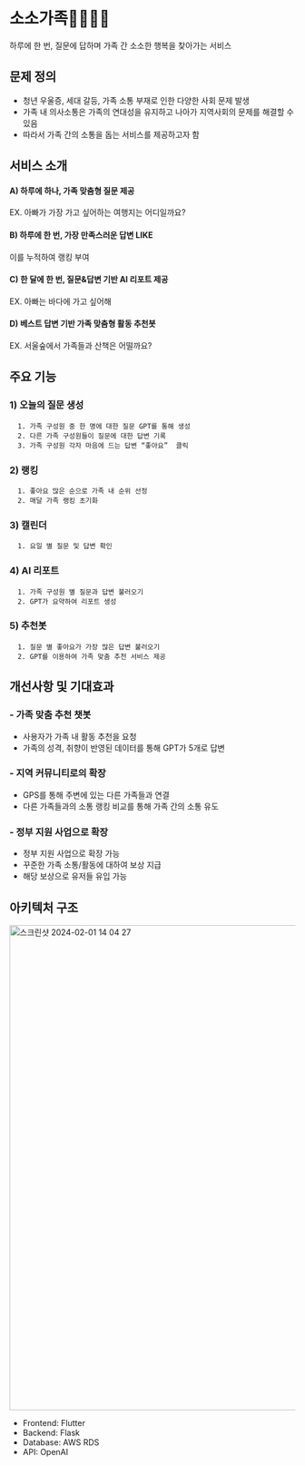 # 소소가족👨‍👩‍👧‍👦
하루에 한 번, 질문에 답하며 가족 간 소소한 행복을 찾아가는 서비스

## 문제 정의
- 청년 우울증, 세대 갈등, 가족 소통 부재로 인한  다양한 사회 문제 발생
- 가족 내 의사소통은 가족의 연대성을 유지하고 나아가 지역사회의 문제를 해결할 수 있음
- 따라서 가족 간의 소통을 돕는 서비스를 제공하고자 함

## 서비스 소개
#### A) 하루에 하나, 가족 맞춤형 질문 제공
  EX. 아빠가 가장 가고 싶어하는 여행지는 어디일까요?
#### B) 하루에 한 번, 가장 만족스러운 답변 LIKE
  이를 누적하여 랭킹 부여
#### C) 한 달에 한 번, 질문&답변 기반 AI 리포트 제공
  EX. 아빠는 바다에 가고 싶어해 
#### D) 베스트 답변 기반 가족 맞춤형 활동 추천봇
  EX. 서울숲에서 가족들과 산책은 어떨까요?


## 주요 기능
### 1) 오늘의 질문 생성
      1. 가족 구성원 중 한 명에 대한 질문 GPT를 통해 생성
      2. 다른 가족 구성원들이 질문에 대한 답변 기록
      3. 가족 구성원 각자 마음에 드는 답변 “좋아요”  클릭 
### 2) 랭킹
      1. 좋아요 많은 순으로 가족 내 순위 선정
      2. 매달 가족 랭킹 초기화
### 3) 캘린더
      1. 요일 별 질문 및 답변 확인
### 4) AI 리포트
      1. 가족 구성원 별 질문과 답변 불러오기
      2. GPT가 요약하여 리포트 생성
### 5) 추천봇
      1. 질문 별 좋아요가 가장 많은 답변 불러오기
      2. GPT를 이용하여 가족 맞춤 추천 서비스 제공

## 개선사항 및 기대효과
### - 가족 맞춤 추천 챗봇
- 사용자가 가족 내 활동 추천을 요청
- 가족의 성격, 취향이 반영된 데이터를 통해 GPT가 5개로 답변
### - 지역 커뮤니티로의 확장
- GPS를 통해 주변에 있는 다른 가족들과 연결
- 다른 가족들과의 소통 랭킹 비교를 통해 가족 간의 소통 유도
### - 정부 지원 사업으로 확장
- 정부 지원 사업으로 확장 가능
- 꾸준한 가족 소통/활동에 대하여 보상 지급
- 해당 보상으로 유저들 유입 가능



## 아키텍처 구조
<img width="855" alt="스크린샷 2024-02-01 14 04 27" src="https://github.com/noweymik/soso_family/assets/72730302/e1b7eec3-e421-461d-a9b0-bfa02636a3cf">

- Frontend: Flutter
- Backend: Flask
- Database: AWS RDS
- API: OpenAI


